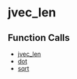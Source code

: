 # jvec_len

## Function Calls
- [jvec_len](jvec_len.md)
- [dot](CSD/kCSD/ica/kCsd1D_ICA/STICA_UTIL/dot.md)
- [sqrt](CSD/kCSD/ica/kCsd1D_ICA/STICA_UTIL/sqrt.md)
